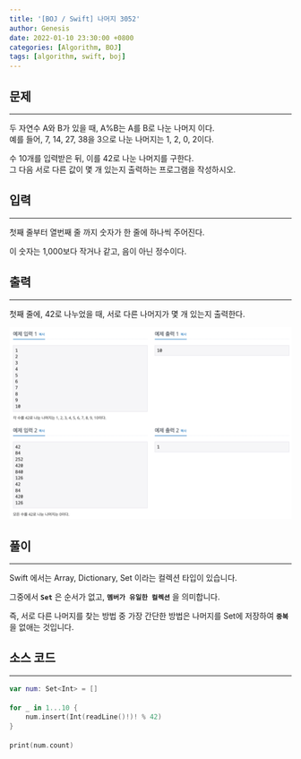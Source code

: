 ```yaml
---
title: '[BOJ / Swift] 나머지 3052'
author: Genesis
date: 2022-01-10 23:30:00 +0800
categories: [Algorithm, BOJ]
tags: [algorithm, swift, boj]
---
```


## __문제__
***
두 자연수 A와 B가 있을 때, A%B는 A를 B로 나눈 나머지 이다.  
예를 들어, 7, 14, 27, 38을 3으로 나눈 나머지는 1, 2, 0, 2이다. 

수 10개를 입력받은 뒤, 이를 42로 나눈 나머지를 구한다.  
그 다음 서로 다른 값이 몇 개 있는지 출력하는 프로그램을 작성하시오.

## __입력__
***
첫째 줄부터 열번째 줄 까지 숫자가 한 줄에 하나씩 주어진다. 

이 숫자는 1,000보다 작거나 같고, 음이 아닌 정수이다.

## __출력__
***
첫째 줄에, 42로 나누었을 때, 서로 다른 나머지가 몇 개 있는지 출력한다.

![BOJ_3052](/assets/img/Algorithm/BOJ_3052.png)

## __풀이__
***

Swift 에서는 Array, Dictionary, Set 이라는 컬렉션 타입이 있습니다.

그중에서 __`Set`__ 은 순서가 없고, __`멤버가 유일한 컬렉션`__ 을 의미합니다.

즉, 서로 다른 나머지를 찾는 방법 중 가장 간단한 방법은 나머지를 Set에 저장하여 __`중복`__ 을 없애는 것입니다.

## __소스 코드__
***
```swift
var num: Set<Int> = []

for _ in 1...10 {
    num.insert(Int(readLine()!)! % 42)
}

print(num.count)
```